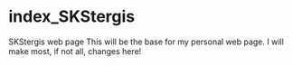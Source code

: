 # index_SKStergis
SKStergis web page
This will be the base for my personal web page. I will make most, if not all, changes here!
